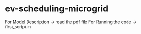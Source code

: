 # ev-scheduling-microgrid

For Model Description -> read the pdf file
For Running the code -> first_script.m
